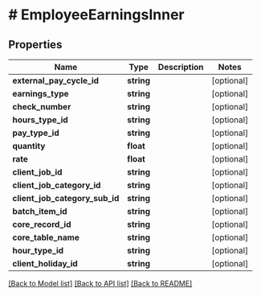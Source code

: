 # # EmployeeEarningsInner

## Properties

Name | Type | Description | Notes
------------ | ------------- | ------------- | -------------
**external_pay_cycle_id** | **string** |  | [optional]
**earnings_type** | **string** |  | [optional]
**check_number** | **string** |  | [optional]
**hours_type_id** | **string** |  | [optional]
**pay_type_id** | **string** |  | [optional]
**quantity** | **float** |  | [optional]
**rate** | **float** |  | [optional]
**client_job_id** | **string** |  | [optional]
**client_job_category_id** | **string** |  | [optional]
**client_job_category_sub_id** | **string** |  | [optional]
**batch_item_id** | **string** |  | [optional]
**core_record_id** | **string** |  | [optional]
**core_table_name** | **string** |  | [optional]
**hour_type_id** | **string** |  | [optional]
**client_holiday_id** | **string** |  | [optional]

[[Back to Model list]](../../README.md#models) [[Back to API list]](../../README.md#endpoints) [[Back to README]](../../README.md)
